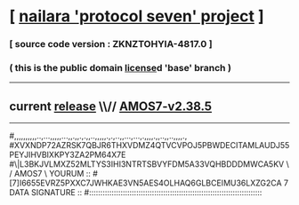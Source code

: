 
# [ [nailara 'protocol seven' project](http://nailara.network/) ]

### [ source code version : ZKNZTOHYIA-4817.0 ]

### ( this is the public domain [license](../license)d 'base' branch )
---
## current [release](https://github.com/nailara-technologies/protocol-7/releases) \\\\// [AMOS7-v2.38.5](https://github.com/nailara-technologies/protocol-7/releases/tag/AMOS7-v2.38.5)
---

#,,,,,,,,,,..,...,,,,,...,,.,,.,.,,..,,,,,.,.,..,,...,...,.,,,,.,,..,,..,,,,.,
#XVXNDP72AZRSK7QBJR6THXVDMZ4QTVCVPOJ5PBWDECITAMLAUDJ55PEYJIHVBIXKPY3ZA2PM64X7E
#\\\|L3BKJVLMXZ52MLTYS3IHI3NTRTSBVYFDM5A33VQHBDDDMWCA5KV \ / AMOS7 \ YOURUM ::
#\[7]I6655EVRZ5PXXC7JWHKAE3VN5AES4OLHAQ6GLBCEIMU36LXZG2CA 7  DATA SIGNATURE ::
#:::::::::::::::::::::::::::::::::::::::::::::::::::::::::::::::::::::::::::::
